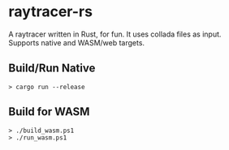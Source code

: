 # raytracer-rs

A raytracer written in Rust, for fun. It uses collada files as input.  
Supports native and WASM/web targets.

## Build/Run Native

```shell
> cargo run --release
```


## Build for WASM 

```shell
> ./build_wasm.ps1
> ./run_wasm.ps1
```
